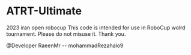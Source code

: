 # ATRT-Ultimate
2023 iran open robocup
This code is intended for use in RoboCup wolrd tournament. 
Please do not misuse it. 
Thank you.            

@Developer RaeenMr --  mohammadRezahalo9
